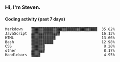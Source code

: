 ### Hi, I'm Steven.

#### Coding activity (past 7 days)
```
Markdown    ▓▓▓▓▓▓▓▓▓▓▓▓▓▓▓▓▓▓▓▓▓▓▓▓▓▓▓▓▓▓  35.82%
JavaScript  ▓▓▓▓▓▓▓▓▓▓▓▓▓                   16.13%
HTML        ▓▓▓▓▓▓▓▓▓▓▓                     13.66%
Bash        ▓▓▓▓▓▓▓▓▓▓                      12.98%
CSS         ▓▓▓▓▓▓                           8.28%
other       ▓▓▓▓▓▓                           8.17%
Handlebars  ▓▓▓▓                             4.95%
```
